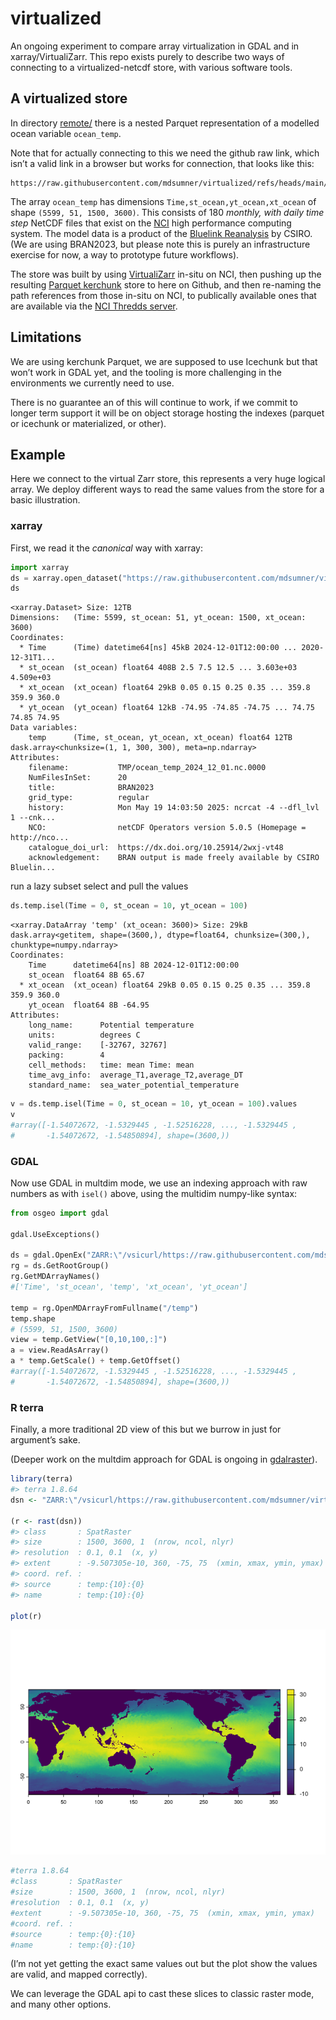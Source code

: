
<!-- README.md is generated from README.Rmd. Please edit that file -->

# virtualized

An ongoing experiment to compare array virtualization in GDAL and in
xarray/VirtualiZarr. This repo exists purely to describe two ways of
connecting to a virtualized-netcdf store, with various software tools.

## A virtualized store

In directory
[remote/](https://github.com/mdsumner/virtualized/tree/main/remote/ocean_temp_2023.parq)
there is a nested Parquet representation of a modelled ocean variable
`ocean_temp`.

Note that for actually connecting to this we need the github raw link,
which isn’t a valid link in a browser but works for connection, that
looks like this:

    https://raw.githubusercontent.com/mdsumner/virtualized/refs/heads/main/remote/ocean_temp_2023.parq

The array `ocean_temp` has dimensions `Time,st_ocean,yt_ocean,xt_ocean`
of shape `(5599, 51, 1500, 3600)`. This consists of 180 *monthly, with
daily time step* NetCDF files that exist on the
[NCI](https://nci.org.au/) high performance computing system. The model
data is a product of the [Bluelink
Reanalysis](https://research.csiro.au/bluelink/global/reanalysis/) by
CSIRO. (We are using BRAN2023, but please note this is purely an
infrastructure exercise for now, a way to prototype future workflows).

The store was built by using
[VirtualiZarr](https://virtualizarr.readthedocs.io/en/latest/index.html)
in-situ on NCI, then pushing up the resulting [Parquet
kerchunk](https://fsspec.github.io/kerchunk/spec.html#parquet-references)
store to here on Github, and then re-naming the path references from
those in-situ on NCI, to publically available ones that are available
via the [NCI Thredds
server](https://thredds.nci.org.au/thredds/catalog/gb6/BRAN/BRAN2023/catalog.html).

## Limitations

We are using kerchunk Parquet, we are supposed to use Icechunk but that
won’t work in GDAL yet, and the tooling is more challenging in the
environments we currently need to use.

There is no guarantee an of this will continue to work, if we commit to
longer term support it will be on object storage hosting the indexes
(parquet or icechunk or materialized, or other).

## Example

Here we connect to the virtual Zarr store, this represents a very huge
logical array. We deploy different ways to read the same values from the
store for a basic illustration.

### xarray

First, we read it the *canonical* way with xarray:

``` python
import xarray
ds = xarray.open_dataset("https://raw.githubusercontent.com/mdsumner/virtualized/refs/heads/main/remote/ocean_temp_2023.parq", engine = "kerchunk", chunks = {})
ds
```

    <xarray.Dataset> Size: 12TB
    Dimensions:   (Time: 5599, st_ocean: 51, yt_ocean: 1500, xt_ocean: 3600)
    Coordinates:
      * Time      (Time) datetime64[ns] 45kB 2024-12-01T12:00:00 ... 2020-12-31T1...
      * st_ocean  (st_ocean) float64 408B 2.5 7.5 12.5 ... 3.603e+03 4.509e+03
      * xt_ocean  (xt_ocean) float64 29kB 0.05 0.15 0.25 0.35 ... 359.8 359.9 360.0
      * yt_ocean  (yt_ocean) float64 12kB -74.95 -74.85 -74.75 ... 74.75 74.85 74.95
    Data variables:
        temp      (Time, st_ocean, yt_ocean, xt_ocean) float64 12TB dask.array<chunksize=(1, 1, 300, 300), meta=np.ndarray>
    Attributes:
        filename:           TMP/ocean_temp_2024_12_01.nc.0000
        NumFilesInSet:      20
        title:              BRAN2023
        grid_type:          regular
        history:            Mon May 19 14:03:50 2025: ncrcat -4 --dfl_lvl 1 --cnk...
        NCO:                netCDF Operators version 5.0.5 (Homepage = http://nco...
        catalogue_doi_url:  https://dx.doi.org/10.25914/2wxj-vt48
        acknowledgement:    BRAN output is made freely available by CSIRO Bluelin...

run a lazy subset select and pull the values

``` python
ds.temp.isel(Time = 0, st_ocean = 10, yt_ocean = 100)
```

    <xarray.DataArray 'temp' (xt_ocean: 3600)> Size: 29kB
    dask.array<getitem, shape=(3600,), dtype=float64, chunksize=(300,), chunktype=numpy.ndarray>
    Coordinates:
        Time      datetime64[ns] 8B 2024-12-01T12:00:00
        st_ocean  float64 8B 65.67
      * xt_ocean  (xt_ocean) float64 29kB 0.05 0.15 0.25 0.35 ... 359.8 359.9 360.0
        yt_ocean  float64 8B -64.95
    Attributes:
        long_name:      Potential temperature
        units:          degrees C
        valid_range:    [-32767, 32767]
        packing:        4
        cell_methods:   time: mean Time: mean
        time_avg_info:  average_T1,average_T2,average_DT
        standard_name:  sea_water_potential_temperature

``` python
v = ds.temp.isel(Time = 0, st_ocean = 10, yt_ocean = 100).values
v
#array([-1.54072672, -1.5329445 , -1.52516228, ..., -1.5329445 ,
#       -1.54072672, -1.54850894], shape=(3600,))
```

### GDAL

Now use GDAL in multdim mode, we use an indexing approach with raw
numbers as with `isel()` above, using the multidim numpy-like syntax:

``` python
from osgeo import gdal

gdal.UseExceptions()

ds = gdal.OpenEx("ZARR:\"/vsicurl/https://raw.githubusercontent.com/mdsumner/virtualized/refs/heads/main/remote/ocean_temp_2023.parq\"", gdal.OF_MULTIDIM_RASTER)
rg = ds.GetRootGroup()
rg.GetMDArrayNames()
#['Time', 'st_ocean', 'temp', 'xt_ocean', 'yt_ocean']

temp = rg.OpenMDArrayFromFullname("/temp")
temp.shape
# (5599, 51, 1500, 3600)
view = temp.GetView("[0,10,100,:]")
a = view.ReadAsArray()
a * temp.GetScale() + temp.GetOffset()
#array([-1.54072672, -1.5329445 , -1.52516228, ..., -1.5329445 ,
#       -1.54072672, -1.54850894], shape=(3600,))
```

### R terra

Finally, a more traditional 2D view of this but we burrow in just for
argument’s sake.

(Deeper work on the multdim approach for GDAL is ongoing in
[gdalraster](https://github.com/USDAForestService/gdalraster)).

``` r
library(terra)
#> terra 1.8.64
dsn <- "ZARR:\"/vsicurl/https://raw.githubusercontent.com/mdsumner/virtualized/refs/heads/main/remote/ocean_temp_2023.parq\":/temp:{10}:{0}"

(r <- rast(dsn))
#> class       : SpatRaster 
#> size        : 1500, 3600, 1  (nrow, ncol, nlyr)
#> resolution  : 0.1, 0.1  (x, y)
#> extent      : -9.507305e-10, 360, -75, 75  (xmin, xmax, ymin, ymax)
#> coord. ref. :  
#> source      : temp:{10}:{0} 
#> name        : temp:{10}:{0}

plot(r)
```

![](README_files/figure-gfm/unnamed-chunk-2-1.png)<!-- -->

``` r
#terra 1.8.64
#class       : SpatRaster
#size        : 1500, 3600, 1  (nrow, ncol, nlyr)
#resolution  : 0.1, 0.1  (x, y)
#extent      : -9.507305e-10, 360, -75, 75  (xmin, xmax, ymin, ymax)
#coord. ref. :
#source      : temp:{0}:{10}
#name        : temp:{0}:{10}
```

(I’m not yet getting the exact same values out but the plot show the
values are valid, and mapped correctly).

We can leverage the GDAL api to cast these slices to classic raster
mode, and many other options.
